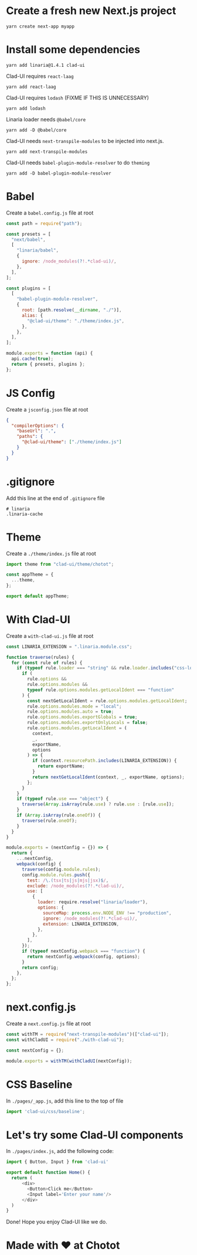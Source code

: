 # Create a fresh new Next.js project

```
yarn create next-app myapp
```
# Install some dependencies

```
yarn add linaria@1.4.1 clad-ui
```

Clad-UI requires `react-laag`

```
yarn add react-laag
```

Clad-UI requires `lodash` (FIXME IF THIS IS UNNECESSARY)

```
yarn add lodash
```

Linaria loader needs `@babel/core`

```
yarn add -D @babel/core
```

Clad-UI needs `next-transpile-modules` to be injected into next.js.

```
yarn add next-transpile-modules
```

Clad-UI needs `babel-plugin-module-resolver` to do `theming`

```
yarn add -D babel-plugin-module-resolver
```

# Babel

Create a `babel.config.js` file at root

```js
const path = require("path");

const presets = [
  "next/babel",
  [
    "linaria/babel",
    {
      ignore: /node_modules(?!.*clad-ui)/,
    },
  ],
];

const plugins = [
  [
    "babel-plugin-module-resolver",
    {
      root: [path.resolve(__dirname, "./")],
      alias: {
        "@clad-ui/theme": "./theme/index.js",
      },
    },
  ],
];

module.exports = function (api) {
  api.cache(true);
  return { presets, plugins };
};
```

# JS Config

Create a `jsconfig.json` file at root

```json
{
  "compilerOptions": {
    "baseUrl": ".",
    "paths": {
      "@clad-ui/theme": ["./theme/index.js"]
    }
  }
}
```

# .gitignore

Add this line at the end of `.gitignore` file

```
# linaria
.linaria-cache
```

# Theme

Create a `./theme/index.js` file at root

```js
import theme from "clad-ui/theme/chotot";

const appTheme = {
  ...theme,
};

export default appTheme;
```

# With Clad-UI

Create a `with-clad-ui.js` file at root

```js
const LINARIA_EXTENSION = ".linaria.module.css";

function traverse(rules) {
  for (const rule of rules) {
    if (typeof rule.loader === "string" && rule.loader.includes("css-loader")) {
      if (
        rule.options &&
        rule.options.modules &&
        typeof rule.options.modules.getLocalIdent === "function"
      ) {
        const nextGetLocalIdent = rule.options.modules.getLocalIdent;
        rule.options.modules.mode = "local";
        rule.options.modules.auto = true;
        rule.options.modules.exportGlobals = true;
        rule.options.modules.exportOnlyLocals = false;
        rule.options.modules.getLocalIdent = (
          context,
          _,
          exportName,
          options
        ) => {
          if (context.resourcePath.includes(LINARIA_EXTENSION)) {
            return exportName;
          }
          return nextGetLocalIdent(context, _, exportName, options);
        };
      }
    }
    if (typeof rule.use === "object") {
      traverse(Array.isArray(rule.use) ? rule.use : [rule.use]);
    }
    if (Array.isArray(rule.oneOf)) {
      traverse(rule.oneOf);
    }
  }
}

module.exports = (nextConfig = {}) => {
  return {
    ...nextConfig,
    webpack(config) {
      traverse(config.module.rules);
      config.module.rules.push({
        test: /\.(tsx|ts|js|mjs|jsx)$/,
        exclude: /node_modules(?!.*clad-ui)/,
        use: [
          {
            loader: require.resolve("linaria/loader"),
            options: {
              sourceMap: process.env.NODE_ENV !== "production",
              ignore: /node_modules(?!.*clad-ui)/,
              extension: LINARIA_EXTENSION,
            },
          },
        ],
      });
      if (typeof nextConfig.webpack === "function") {
        return nextConfig.webpack(config, options);
      }
      return config;
    },
  };
};
```

# next.config.js

Create a `next.config.js` file at root

```js
const withTM = require("next-transpile-modules")(["clad-ui"]);
const withCladUI = require("./with-clad-ui");

const nextConfig = {};

module.exports = withTM(withCladUI(nextConfig));
```

# CSS Baseline

In `./pages/_app.js`, add this line to the top of file

```js
import 'clad-ui/css/baseline';
```

# Let's try some Clad-UI components

In `./pages/index.js`, add the following code:

```js
import { Button, Input } from 'clad-ui'

export default function Home() {
  return (
      <div>
        <Button>Click me</Button>
        <Input label='Enter your name'/>
      </div>
  )
}
```

Done! Hope you enjoy Clad-UI like we do. 

# Made with ❤️ at Chotot
